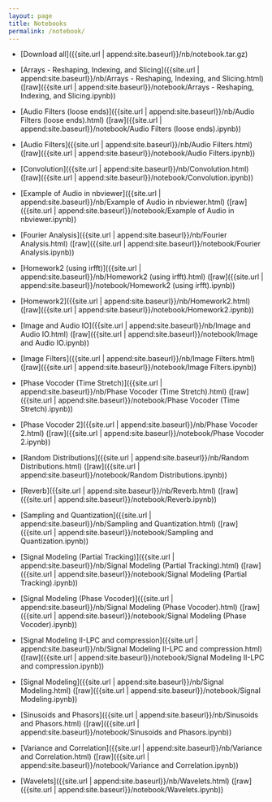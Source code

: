 ```yaml
---
layout: page
title: Notebooks
permalink: /notebook/
---
```


- [Download all]({{site.url | append:site.baseurl}}/nb/notebook.tar.gz)

- [Arrays - Reshaping, Indexing, and Slicing]({{site.url | append:site.baseurl}}/nb/Arrays - Reshaping, Indexing, and Slicing.html) ([raw]({{site.url | append:site.baseurl}}/notebook/Arrays - Reshaping, Indexing, and Slicing.ipynb))
- [Audio Filters (loose ends)]({{site.url | append:site.baseurl}}/nb/Audio Filters (loose ends).html) ([raw]({{site.url | append:site.baseurl}}/notebook/Audio Filters (loose ends).ipynb))
- [Audio Filters]({{site.url | append:site.baseurl}}/nb/Audio Filters.html) ([raw]({{site.url | append:site.baseurl}}/notebook/Audio Filters.ipynb))
- [Convolution]({{site.url | append:site.baseurl}}/nb/Convolution.html) ([raw]({{site.url | append:site.baseurl}}/notebook/Convolution.ipynb))
- [Example of Audio in nbviewer]({{site.url | append:site.baseurl}}/nb/Example of Audio in nbviewer.html) ([raw]({{site.url | append:site.baseurl}}/notebook/Example of Audio in nbviewer.ipynb))
- [Fourier Analysis]({{site.url | append:site.baseurl}}/nb/Fourier Analysis.html) ([raw]({{site.url | append:site.baseurl}}/notebook/Fourier Analysis.ipynb))
- [Homework2 (using irfft)]({{site.url | append:site.baseurl}}/nb/Homework2 (using irfft).html) ([raw]({{site.url | append:site.baseurl}}/notebook/Homework2 (using irfft).ipynb))
- [Homework2]({{site.url | append:site.baseurl}}/nb/Homework2.html) ([raw]({{site.url | append:site.baseurl}}/notebook/Homework2.ipynb))
- [Image and Audio IO]({{site.url | append:site.baseurl}}/nb/Image and Audio IO.html) ([raw]({{site.url | append:site.baseurl}}/notebook/Image and Audio IO.ipynb))
- [Image Filters]({{site.url | append:site.baseurl}}/nb/Image Filters.html) ([raw]({{site.url | append:site.baseurl}}/notebook/Image Filters.ipynb))
- [Phase Vocoder (Time Stretch)]({{site.url | append:site.baseurl}}/nb/Phase Vocoder (Time Stretch).html) ([raw]({{site.url | append:site.baseurl}}/notebook/Phase Vocoder (Time Stretch).ipynb))
- [Phase Vocoder 2]({{site.url | append:site.baseurl}}/nb/Phase Vocoder 2.html) ([raw]({{site.url | append:site.baseurl}}/notebook/Phase Vocoder 2.ipynb))
- [Random Distributions]({{site.url | append:site.baseurl}}/nb/Random Distributions.html) ([raw]({{site.url | append:site.baseurl}}/notebook/Random Distributions.ipynb))
- [Reverb]({{site.url | append:site.baseurl}}/nb/Reverb.html) ([raw]({{site.url | append:site.baseurl}}/notebook/Reverb.ipynb))
- [Sampling and Quantization]({{site.url | append:site.baseurl}}/nb/Sampling and Quantization.html) ([raw]({{site.url | append:site.baseurl}}/notebook/Sampling and Quantization.ipynb))
- [Signal Modeling (Partial Tracking)]({{site.url | append:site.baseurl}}/nb/Signal Modeling (Partial Tracking).html) ([raw]({{site.url | append:site.baseurl}}/notebook/Signal Modeling (Partial Tracking).ipynb))
- [Signal Modeling (Phase Vocoder)]({{site.url | append:site.baseurl}}/nb/Signal Modeling (Phase Vocoder).html) ([raw]({{site.url | append:site.baseurl}}/notebook/Signal Modeling (Phase Vocoder).ipynb))
- [Signal Modeling II-LPC and compression]({{site.url | append:site.baseurl}}/nb/Signal Modeling II-LPC and compression.html) ([raw]({{site.url | append:site.baseurl}}/notebook/Signal Modeling II-LPC and compression.ipynb))
- [Signal Modeling]({{site.url | append:site.baseurl}}/nb/Signal Modeling.html) ([raw]({{site.url | append:site.baseurl}}/notebook/Signal Modeling.ipynb))
- [Sinusoids and Phasors]({{site.url | append:site.baseurl}}/nb/Sinusoids and Phasors.html) ([raw]({{site.url | append:site.baseurl}}/notebook/Sinusoids and Phasors.ipynb))
- [Variance and Correlation]({{site.url | append:site.baseurl}}/nb/Variance and Correlation.html) ([raw]({{site.url | append:site.baseurl}}/notebook/Variance and Correlation.ipynb))
- [Wavelets]({{site.url | append:site.baseurl}}/nb/Wavelets.html) ([raw]({{site.url | append:site.baseurl}}/notebook/Wavelets.ipynb))

